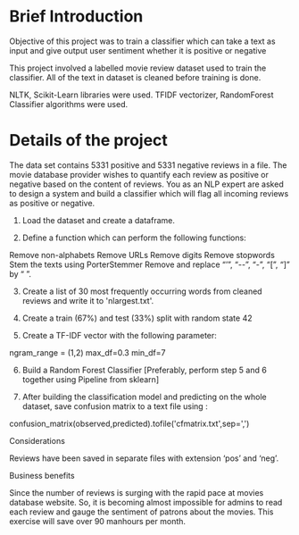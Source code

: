 # Brief Introduction

Objective of this project was to train a classifier which can take a text as input and give output user sentiment whether it is positive or negative

This project involved a labelled movie review dataset used to train the classifier.  All of the text in dataset is cleaned before training is done.

NLTK, Scikit-Learn libraries were used.
TFIDF vectorizer, RandomForest Classifier algorithms were used.

# Details of the project

The data set contains 5331 positive and 5331 negative reviews in a file. The movie database provider wishes to quantify each review as positive or negative based on the content of reviews. 
You as an NLP expert are asked to design a system and build a classifier which will flag all incoming reviews as positive or negative. 

1.   Load the dataset and create a dataframe.

2.   Define a function which can perform the following functions:

Remove non-alphabets 
Remove URLs
Remove digits
Remove stopwords
Stem the texts using PorterStemmer
Remove and replace “’”, “--”, “-”, “[”, “]” by “ ”.

3.   Create a list of 30 most frequently occurring words from cleaned reviews and write it to 'nlargest.txt'.

4.   Create a train (67%) and test (33%) split with random state 42

5.   Create a TF-IDF vector with the following parameter:

ngram_range = (1,2)
max_df=0.3
min_df=7

6.   Build a Random Forest Classifier [Preferably, perform step 5 and 6 together using Pipeline from sklearn]

7.   After building the classification model and predicting on the whole dataset, save confusion matrix to a text file using :

confusion_matrix(observed,predicted).tofile('cfmatrix.txt',sep=',')

Considerations

Reviews have been saved in separate files with extension ‘pos’ and ‘neg’.

Business benefits

Since the number of reviews is surging with the rapid pace at movies database website. So, it is becoming almost impossible for admins to read each review and gauge the sentiment of patrons about the movies. This exercise will save over 90 manhours per month. 
